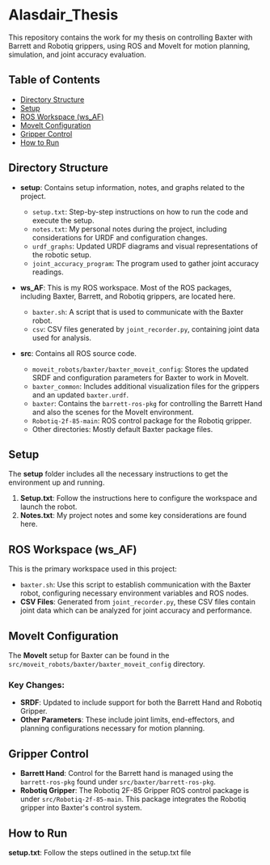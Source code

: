 # Alasdair_Thesis

This repository contains the work for my thesis on controlling Baxter with Barrett and Robotiq grippers, using ROS and MoveIt for motion planning, simulation, and joint accuracy evaluation.

## Table of Contents
- [Directory Structure](#directory-structure)
- [Setup](#setup)
- [ROS Workspace (ws_AF)](#ros-workspace-ws_af)
- [MoveIt Configuration](#moveit-configuration)
- [Gripper Control](#gripper-control)
- [How to Run](#how-to-run)

## Directory Structure

- **setup**: Contains setup information, notes, and graphs related to the project.
  - `setup.txt`: Step-by-step instructions on how to run the code and execute the setup.
  - `notes.txt`: My personal notes during the project, including considerations for URDF and configuration changes.
  - `urdf_graphs`: Updated URDF diagrams and visual representations of the robotic setup.
  - `joint_accuracy_program`: The program used to gather joint accuracy readings.

- **ws_AF**: This is my ROS workspace. Most of the ROS packages, including Baxter, Barrett, and Robotiq grippers, are located here.
  - `baxter.sh`: A script that is used to communicate with the Baxter robot.
  - `csv`: CSV files generated by `joint_recorder.py`, containing joint data used for analysis.

- **src**: Contains all ROS source code.
  - `moveit_robots/baxter/baxter_moveit_config`: Stores the updated SRDF and configuration parameters for Baxter to work in MoveIt.
  - `baxter_common`: Includes additional visualization files for the grippers and an updated `baxter.urdf`.
  - `baxter`: Contains the `barrett-ros-pkg` for controlling the Barrett Hand and also the scenes for the MoveIt environment.
  - `Robotiq-2f-85-main`: ROS control package for the Robotiq gripper.
  - Other directories: Mostly default Baxter package files.

## Setup

The **setup** folder includes all the necessary instructions to get the environment up and running.

1. **Setup.txt**: Follow the instructions here to configure the workspace and launch the robot.
2. **Notes.txt**: My project notes and some key considerations are found here.

## ROS Workspace (ws_AF)

This is the primary workspace used in this project:

- `baxter.sh`: Use this script to establish communication with the Baxter robot, configuring necessary environment variables and ROS nodes.
- **CSV Files**: Generated from `joint_recorder.py`, these CSV files contain joint data which can be analyzed for joint accuracy and performance.

## MoveIt Configuration

The **MoveIt** setup for Baxter can be found in the `src/moveit_robots/baxter/baxter_moveit_config` directory.

### Key Changes:
- **SRDF**: Updated to include support for both the Barrett Hand and Robotiq Gripper.
- **Other Parameters**: These include joint limits, end-effectors, and planning configurations necessary for motion planning.

## Gripper Control

- **Barrett Hand**: Control for the Barrett hand is managed using the `barrett-ros-pkg` found under `src/baxter/barrett-ros-pkg`.
- **Robotiq Gripper**: The Robotiq 2F-85 Gripper ROS control package is under `src/Robotiq-2f-85-main`. This package integrates the Robotiq gripper into Baxter's control system.

## How to Run

**setup.txt**:
   Follow the steps outlined in the setup.txt file
